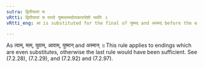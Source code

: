 ```yaml
---
sutra: द्वितीयायां च
vRtti: द्वितीयायां च परतो युष्मदस्मदोराकारादेशो भवति ॥
vRtti_eng: आ is substituted for the final of युष्मद् and अस्मद् before the endings of the Accusative.

---
```

As त्वाम्, माम्, युवाम्, आवाम्, युष्मान् and अस्मान् ॥ This rule applies to endings which are even substitutes, otherwise the last rule would have been sufficient. See (7.2.28), (7.2.29), and (7.2.92) and (7.2.97).